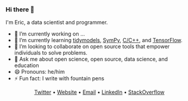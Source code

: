 ### Hi there 👋

I'm Eric, a data scientist and programmer.

- 🔭 I’m currently working on ...
- 🌱 I’m currently learning [tidymodels](https://www.tidymodels.org/), [SymPy](sympy.org), [C/C++](https://www.cprogramming.com/), and [TensorFlow](https://www.tensorflow.org/).
- 👯 I’m looking to collaborate on open source tools that empower individuals to solve problems.
- 💬 Ask me about open science, open source, data science, and education
- 😄 Pronouns: he/him
- ⚡ Fun fact: I write with fountain pens
<!-- - 🤔 I’m looking for help with understanding how. -->
<!-- - 📫 How to reach me: -->

<div align="center">
  <a href='https://twitter.com/erictleung'>Twitter</a> •
  <a href='https://erictleung.com'>Website</a> •
  <a href="mailto:erictleung&commat;outlook&period;com"> Email</a> •
  <a href='https://linkedin.com/in/erictleung'>LinkedIn</a> •
  <a href='https://stackoverflow.com/users/6873133/eric-leung'>StackOverflow</a>
</div>
